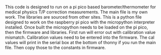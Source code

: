 This code is designed to run on a pi pico based barometer/thermometer for medical physics T/P correction measurements.
The main file is my own work. The libraries are sourced from other sites.
This is a python file designed to work on the raspberry pi pico with the micropython interpreter installed.
Once built the micropython needs to be loaded on the pi pico, then the firmware and libraries. First run will error out with calibration value mismatch.
Calibration values need to be entered into the firmware. The cal values will print in the serial box at the bottom of thonny if you run the main file. Then copy those to the constants in firmware. 
